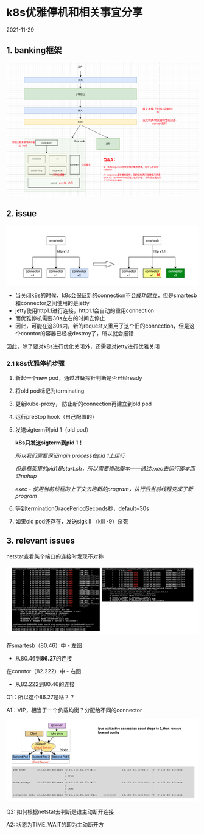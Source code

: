 # k8s优雅停机和相关事宜分享

2021-11-29

## 1. banking框架

![image-20211227152824327](./images/framework-1.png)

## 2. issue

![image-20211227152824327](./images/share-2.png)

- 当关闭k8s的时候，k8s会保证新的connection不会成功建立，但是smartesb和connector之间使用的是jetty
- jetty使用http1.1进行连接，http1.1会自动的重用connection
- 而优雅停机需要30s左右的时间去停止
- 因此，可能在这30s内，新的request又重用了这个旧的connection，但是这个conntor的容器已经被destroy了，所以就会报错

因此，除了要对k8s进行优化关闭外，还需要对jetty进行优雅关闭

### 2.1 k8s优雅停机步骤

1. 新起一个new pod，通过准备探针判断是否已经ready

2. 将old pod标记为terminating

3. 更新kube-proxy， 防止新的connection再建立到old pod

4. 运行preStop hook（自己配置的）

5. 发送sigterm到pid 1（old pod）

   **k8s只发送sigterm到pid 1！**

   *所以我们需要保证main process在pid 1上运行*

   *但是框架里的pid1是start.sh，所以需要修改脚本——通过exec去运行脚本而非nohup*

   *exec - 使用当前线程的上下文去跑新的program，执行后当前线程变成了新program*

6. 等到terminationGracePeriodSeconds秒，default=30s

7. 如果old pod还存在，发送sigkill （kill -9）杀死

## 3. relevant issues

netstat查看某个端口的连接时发现不对称

![image-20211227152824327](./images/share-3.png)

在smartesb（80.46）中 - 左图

- 从80.46到**86.27**的连接

在conntor（82.222）中 - 右图

- 从82.222到80.46的连接

Q1：所以这个86.27是啥？？

A1：VIP，相当于一个负载均衡？分配给不同的connector

![image-20211227152824327](./images/share-4.png)

Q2: 如何根据netstat去判断是谁主动断开连接

A2: 状态为TIME_WAIT的即为主动断开方

